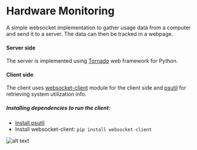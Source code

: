 # Hardware Monitoring

A simple websocket implementation to gather usage data from a computer and send it to a server. The data can then be tracked in a webpage.

#### Server side 
The server is implemented using [Tornado](http://www.tornadoweb.org/) web framework for Python.

#### Client side 
The client uses [websocket-client](https://github.com/liris/websocket-client) module for the client side and [psutil](https://pypi.python.org/pypi/psutil) for retrieving system utilization info.

##### Installing dependencies to run the client:
* [Install psutil](https://github.com/giampaolo/psutil/blob/master/INSTALL.rst)
* Install websocket-client: ```pip install websocket-client```

![alt text](http://i.imgur.com/m07hcTy.png "Example Image")